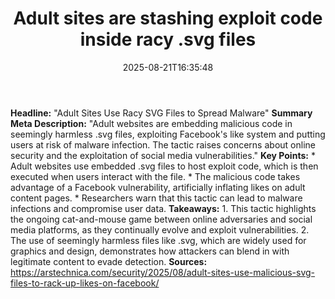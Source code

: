 ﻿---
title: "Adult sites are stashing exploit code inside racy .svg files"
date: "2025-08-21T16:35:48"
category: "Markets"
summary: ""
slug: "adult sites are stashing exploit code inside racy svg files"
source_urls:
  - "https://arstechnica.com/security/2025/08/adult-sites-use-malicious-svg-files-to-rack-up-likes-on-facebook/"
seo:
  title: "Adult sites are stashing exploit code inside racy .svg files | Hash n Hedge"
  description: ""
  keywords: ["news", "markets", "brief"]
---
**Headline:** "Adult Sites Use Racy SVG Files to Spread Malware"  **Summary Meta Description:** "Adult websites are embedding malicious code in seemingly harmless .svg files, exploiting Facebook's like system and putting users at risk of malware infection. The tactic raises concerns about online security and the exploitation of social media vulnerabilities."  **Key Points:**  * Adult websites use embedded .svg files to host exploit code, which is then executed when users interact with the file. * The malicious code takes advantage of a Facebook vulnerability, artificially inflating likes on adult content pages. * Researchers warn that this tactic can lead to malware infections and compromise user data.  **Takeaways:**  1. This tactic highlights the ongoing cat-and-mouse game between online adversaries and social media platforms, as they continually evolve and exploit vulnerabilities. 2. The use of seemingly harmless files like .svg, which are widely used for graphics and design, demonstrates how attackers can blend in with legitimate content to evade detection.  **Sources:**  https://arstechnica.com/security/2025/08/adult-sites-use-malicious-svg-files-to-rack-up-likes-on-facebook/ 
